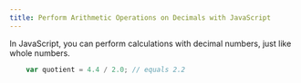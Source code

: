 ```yaml
---
title: Perform Arithmetic Operations on Decimals with JavaScript
---
```

In JavaScript, you can perform calculations with decimal numbers, just like whole numbers.

```js
    var quotient = 4.4 / 2.0; // equals 2.2
```
